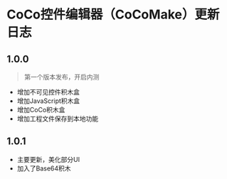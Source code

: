 # CoCo控件编辑器（CoCoMake）更新日志

## 1.0.0

> 第一个版本发布，开启内测

- 增加不可见控件积木盒
- 增加JavaScript积木盒
- 增加CoCo积木盒
- 增加工程文件保存到本地功能

## 1.0.1

- 主要更新，美化部分UI
- 加入了Base64积木